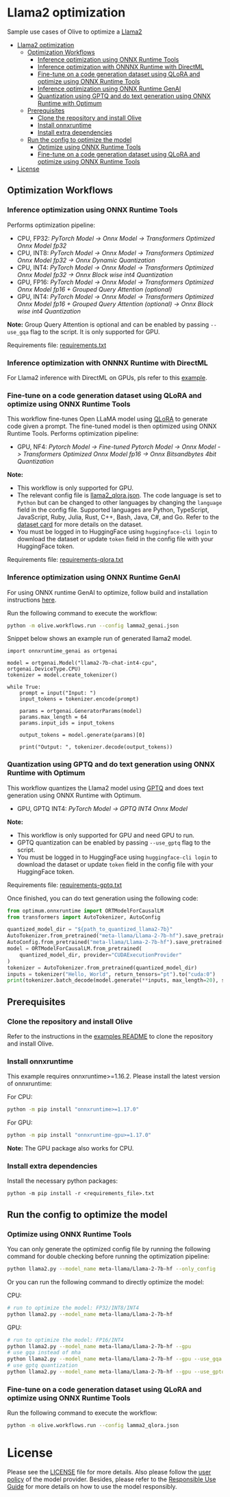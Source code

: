 # Llama2 optimization
Sample use cases of Olive to optimize a [Llama2](https://huggingface.co/meta-llama/Llama-2-7b-hf)

- [Llama2 optimization](#llama2-optimization)
  - [Optimization Workflows](#optimization-workflows)
    - [Inference optimization using ONNX Runtime Tools](#inference-optimization-using-onnx-runtime-tools)
    - [Inference optimization with ONNNX Runtime with DirectML](#inference-optimization-with-onnnx-runtime-with-directml)
    - [Fine-tune on a code generation dataset using QLoRA and optimize using ONNX Runtime Tools](#fine-tune-on-a-code-generation-dataset-using-qlora-and-optimize-using-onnx-runtime-tools)
    - [Inference optimization using ONNX Runtime GenAI](#inference-optimization-using-onnx-runtime-genai)
    - [Quantization using GPTQ and do text generation using ONNX Runtime with Optimum](#quantization-using-gptq-and-do-text-generation-using-onnx-runtime-with-optimum)
  - [Prerequisites](#prerequisites)
    - [Clone the repository and install Olive](#clone-the-repository-and-install-olive)
    - [Install onnxruntime](#install-onnxruntime)
    - [Install extra dependencies](#install-extra-dependencies)
  - [Run the config to optimize the model](#run-the-config-to-optimize-the-model)
    - [Optimize using ONNX Runtime Tools](#optimize-using-onnx-runtime-tools)
    - [Fine-tune on a code generation dataset using QLoRA and optimize using ONNX Runtime Tools](#fine-tune-on-a-code-generation-dataset-using-qlora-and-optimize-using-onnx-runtime-tools-1)
- [License](#license)

## Optimization Workflows
### Inference optimization using ONNX Runtime Tools
Performs optimization pipeline:
- CPU, FP32: *PyTorch Model -> Onnx Model -> Transformers Optimized Onnx Model fp32*
- CPU, INT8: *PyTorch Model -> Onnx Model -> Transformers Optimized Onnx Model fp32 -> Onnx Dynamic Quantization*
- CPU, INT4: *PyTorch Model -> Onnx Model -> Transformers Optimized Onnx Model fp32 -> Onnx Block wise int4 Quantization*
- GPU, FP16: *PyTorch Model -> Onnx Model -> Transformers Optimized Onnx Model fp16 + Grouped Query Attention (optional)*
- GPU, INT4: *PyTorch Model -> Onnx Model -> Transformers Optimized Onnx Model fp16 + Grouped Query Attention (optional) -> Onnx Block wise int4 Quantization*

**Note:** Group Query Attention is optional and can be enabled by passing `--use_gqa` flag to the script. It is only supported for GPU.

Requirements file: [requirements.txt](requirements.txt)

### Inference optimization with ONNNX Runtime with DirectML
For Llama2 inference with DirectML on GPUs, pls refer to this [example](https://github.com/microsoft/Olive/tree/main/examples/directml/llama_v2).

### Fine-tune on a code generation dataset using QLoRA and optimize using ONNX Runtime Tools
This workflow fine-tunes Open LLaMA model using [QLoRA](https://arxiv.org/abs/2305.14314) to generate code given a prompt. The fine-tuned model is then optimized using ONNX Runtime Tools.
Performs optimization pipeline:
- GPU, NF4: *Pytorch Model -> Fine-tuned Pytorch Model -> Onnx Model -> Transformers Optimized Onnx Model fp16 -> Onnx Bitsandbytes 4bit Quantization*

**Note:**
- This workflow is only supported for GPU.
- The relevant config file is [llama2_qlora.json](llama2_qlora.json). The code language is set to `Python` but can be changed to other languages by changing the `language` field in the config file.
Supported languages are Python, TypeScript, JavaScript, Ruby, Julia, Rust, C++, Bash, Java, C#, and Go. Refer to the [dataset card](https://huggingface.co/datasets/nampdn-ai/tiny-codes) for more details on the dataset.
- You must be logged in to HuggingFace using `huggingface-cli login` to download the dataset or update `token` field in the config file with your HuggingFace token.

Requirements file: [requirements-qlora.txt](requirements-qlora.txt)

### Inference optimization using ONNX Runtime GenAI
For using ONNX runtime GenAI to optimize, follow build and installation instructions [here](https://github.com/microsoft/onnxruntime-genai).

Run the following command to execute the workflow:
```bash
python -m olive.workflows.run --config lamma2_genai.json
```
Snippet below shows an example run of generated llama2 model.
```
import onnxruntime_genai as ortgenai

model = ortgenai.Model("llama2-7b-chat-int4-cpu", ortgenai.DeviceType.CPU)
tokenizer = model.create_tokenizer()

while True:
    prompt = input("Input: ")
    input_tokens = tokenizer.encode(prompt)

    params = ortgenai.GeneratorParams(model)
    params.max_length = 64
    params.input_ids = input_tokens

    output_tokens = model.generate(params)[0]

    print("Output: ", tokenizer.decode(output_tokens))
```

### Quantization using GPTQ and do text generation using ONNX Runtime with Optimum

This workflow quantizes the Llama2 model using [GPTQ](https://arxiv.org/abs/2210.17323) and does text generation using ONNX Runtime with Optimum.

- GPU, GPTQ INT4: *PyTorch Model -> GPTQ INT4 Onnx Model*

**Note:**

- This workflow is only supported for GPU and need GPU to run.
- GPTQ quantization can be enabled by passing `--use_gptq` flag to the script.
- You must be logged in to HuggingFace using `huggingface-cli login` to download the dataset or update `token` field in the config file with your HuggingFace token.

Requirements file: [requirements-gptq.txt](requirements-gptq.txt)

Once finished, you can do text generation using the following code:

```python
from optimum.onnxruntime import ORTModelForCausalLM
from transformers import AutoTokenizer, AutoConfig

quantized_model_dir = "${path_to_quantized_llama2-7b}"
AutoTokenizer.from_pretrained("meta-llama/Llama-2-7b-hf").save_pretrained(quantized_model_dir)
AutoConfig.from_pretrained("meta-llama/Llama-2-7b-hf").save_pretrained(quantized_model_dir)
model = ORTModelForCausalLM.from_pretrained(
    quantized_model_dir, provider="CUDAExecutionProvider"
)
tokenizer = AutoTokenizer.from_pretrained(quantized_model_dir)
inputs = tokenizer("Hello, World", return_tensors="pt").to("cuda:0")
print(tokenizer.batch_decode(model.generate(**inputs, max_length=20), skip_special_tokens=True))
```

## Prerequisites
### Clone the repository and install Olive

Refer to the instructions in the [examples README](../README.md) to clone the repository and install Olive.

### Install onnxruntime
This example requires onnxruntime>=1.16.2. Please install the latest version of onnxruntime:

For CPU:
```bash
python -m pip install "onnxruntime>=1.17.0"
```

For GPU:
```bash
python -m pip install "onnxruntime-gpu>=1.17.0"
```

**Note:** The GPU package also works for CPU.

### Install extra dependencies
Install the necessary python packages:
```
python -m pip install -r <requirements_file>.txt
```

## Run the config to optimize the model
### Optimize using ONNX Runtime Tools
You can only generate the optimized config file by running the following command for double checking before running the optimization pipeline:
```bash
python llama2.py --model_name meta-llama/Llama-2-7b-hf --only_config
```

Or you can run the following command to directly optimize the model:

CPU:
```bash
# run to optimize the model: FP32/INT8/INT4
python llama2.py --model_name meta-llama/Llama-2-7b-hf
```

GPU:
```bash
# run to optimize the model: FP16/INT4
python llama2.py --model_name meta-llama/Llama-2-7b-hf --gpu
# use gqa instead of mha
python llama2.py --model_name meta-llama/Llama-2-7b-hf --gpu --use_gqa
# use gptq quantization
python llama2.py --model_name meta-llama/Llama-2-7b-hf --gpu --use_gptq
```

### Fine-tune on a code generation dataset using QLoRA and optimize using ONNX Runtime Tools
Run the following command to execute the workflow:
```bash
python -m olive.workflows.run --config lamma2_qlora.json
```

# License
Please see the [LICENSE](./LICENSE) file for more details. Also please follow the [user policy](./USE-POLICY-META-LLAMA-2.md) of the model provider. Besides, please refer to the [Responsible
Use Guide](https://ai.meta.com/static-resource/responsible-use-guide/) for more details on how to use the model responsibly.
